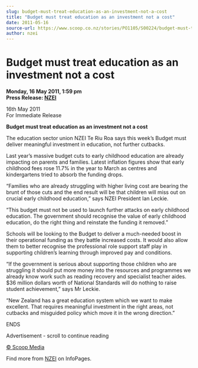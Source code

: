 ```yaml
---
slug: budget-must-treat-education-as-an-investment-not-a-cost
title: "Budget must treat education as an investment not a cost"
date: 2011-05-16
source-url: https://www.scoop.co.nz/stories/PO1105/S00224/budget-must-treat-education-as-an-investment-not-a-cost.htm
author: nzei
---
```

Budget must treat education as an investment not a cost
=======================================================

**Monday, 16 May 2011, 1:59 pm**  
**Press Release: [NZEI](https://info.scoop.co.nz/NZEI)**

16th May 2011  
For Immediate Release

**Budget must treat education as an investment not a cost**

The education sector union NZEI Te Riu Roa says this week’s Budget must deliver meaningful investment in education, not further cutbacks.

Last year’s massive budget cuts to early childhood education are already impacting on parents and families. Latest inflation figures show that early childhood fees rose 11.7% in the year to March as centres and kindergartens tried to absorb the funding drops.

“Families who are already struggling with higher living cost are bearing the brunt of those cuts and the end result will be that children will miss out on crucial early childhood education,” says NZEI President Ian Leckie.

“This budget must not be used to launch further attacks on early childhood education. The government should recognise the value of early childhood education, do the right thing and reinstate the funding it removed.”

Schools will be looking to the Budget to deliver a much-needed boost in their operational funding as they battle increased costs. It would also allow them to better recognise the professional role support staff play in supporting children’s learning through improved pay and conditions.

“If the government is serious about supporting those children who are struggling it should put more money into the resources and programmes we already know work such as reading recovery and specialist teacher aides. $36 million dollars worth of National Standards will do nothing to raise student achievement,” says Mr Leckie.

“New Zealand has a great education system which we want to make excellent. That requires meaningful investment in the right areas, not cutbacks and misguided policy which move it in the wrong direction.”

ENDS  

Advertisement - scroll to continue reading





[© Scoop Media](http://www.scoop.co.nz/about/terms.html)

Find more from [NZEI](https://info.scoop.co.nz/NZEI) on InfoPages.